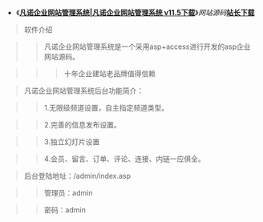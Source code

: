 - 《[**凡诺企业网站管理系统|凡诺企业网站管理系统 v11.5下载**](http://down.chinaz.com/soft/26003.htm )》_网站源码_[**站长下载**](http://down.chinaz.com/) 


> 软件介绍

>> 凡诺企业网站管理系统是一个采用asp+access进行开发的asp企业网站源码。

>>>十年企业建站老品牌值得信赖

>凡诺企业网站管理系统后台功能简介：

>>1.无限级频道设置，自主指定频道类型。

>>2.完善的信息发布设置。

>>3.独立幻灯片设置

>>4.会员、留言、订单、评论、连接、内链一应俱全。

> 后台登陆地址：/admin/index.asp 

>>管理员：admin 

>>密码：admin
